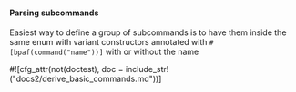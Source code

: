 #### Parsing subcommands

Easiest way to define a group of subcommands is to have them inside the same enum with variant
constructors annotated with `#[bpaf(command("name"))]` with or without the name


#![cfg_attr(not(doctest), doc = include_str!("docs2/derive_basic_commands.md"))]
